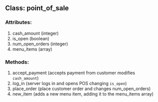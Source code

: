 ## Class: point_of_sale

### Attributes:
1. cash_amount (integer)
1. is_open (boolean)
1. num_open_orders (integer)
1. menu_items (array)


### Methods:
1. accept_payment (accepts payment from customer modifies `cash_amount`)
1. log_in (server logs in and opens POS changing `is_open`)
1. place_order (place customer order and changes num_open_orders)
1. new_item (adds a new menu item, adding it to the menu_items array)
